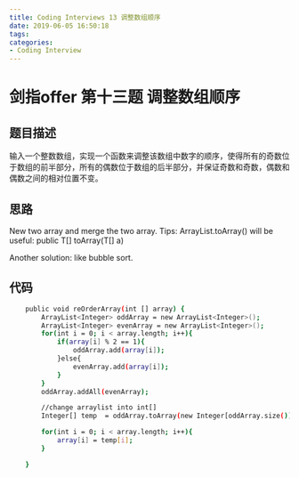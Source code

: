 ```yaml
---
title: Coding Interviews 13 调整数组顺序
date: 2019-06-05 16:50:18
tags:
categories: 
- Coding Interview
---
```

# 剑指offer 第十三题 调整数组顺序

## 题目描述
输入一个整数数组，实现一个函数来调整该数组中数字的顺序，使得所有的奇数位于数组的前半部分，所有的偶数位于数组的后半部分，并保证奇数和奇数，偶数和偶数之间的相对位置不变。

<!--more-->
## 思路
New two array and merge the two array.
Tips: ArrayList.toArray() will be useful: public <T> T[] toArray(T[] a)

Another solution: like bubble sort.

## 代码
``` bash
    public void reOrderArray(int [] array) {
        ArrayList<Integer> oddArray = new ArrayList<Integer>();
        ArrayList<Integer> evenArray = new ArrayList<Integer>();
        for(int i = 0; i < array.length; i++){
            if(array[i] % 2 == 1){
                oddArray.add(array[i]);
            }else{
                evenArray.add(array[i]);
            }
        }
        oddArray.addAll(evenArray);

        //change arraylist into int[]
        Integer[] temp  = oddArray.toArray(new Integer[oddArray.size()]);

        for(int i = 0; i < array.length; i++){
            array[i] = temp[i];
        }

    }
```
